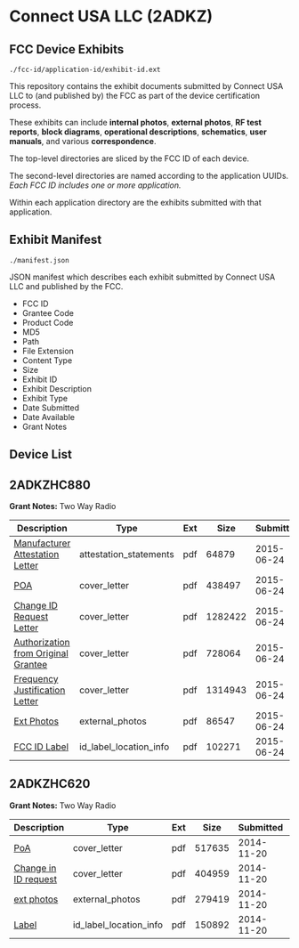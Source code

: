 # Connect USA LLC (2ADKZ)
## FCC Device Exhibits

```
./fcc-id/application-id/exhibit-id.ext
```

This repository contains the exhibit documents submitted by Connect USA LLC to (and published by) the FCC as part of the device certification process.

These exhibits can include **internal photos**, **external photos**, **RF test reports**, **block diagrams**, **operational descriptions**, **schematics**, **user manuals**, and various **correspondence**.

The top-level directories are sliced by the FCC ID of each device.

The second-level directories are named according to the application UUIDs. *Each FCC ID includes one or more application.*

Within each application directory are the exhibits submitted with that application. 

## Exhibit Manifest

```
./manifest.json
```

JSON manifest which describes each exhibit submitted by Connect USA LLC and published by the FCC.

- FCC ID
- Grantee Code
- Product Code
- MD5
- Path
- File Extension
- Content Type
- Size
- Exhibit ID
- Exhibit Description
- Exhibit Type
- Date Submitted
- Date Available
- Grant Notes

## Device List
## 2ADKZHC880
**Grant Notes:** Two Way Radio

| Description | Type | Ext | Size | Submitted | Available |
| ----------- | ---- | --- | ---- | --------- | --------- |
| [Manufacturer Attestation Letter](2ADKZHC880/3129ea3830198e7d66985ec9555f5081/2657019.pdf) | attestation_statements | pdf | 64879 | 2015-06-24 | 2015-06-24 |
| [POA](2ADKZHC880/3129ea3830198e7d66985ec9555f5081/2657016.pdf) | cover_letter | pdf | 438497 | 2015-06-24 | 2015-06-24 |
| [Change ID Request Letter](2ADKZHC880/3129ea3830198e7d66985ec9555f5081/2657017.pdf) | cover_letter | pdf | 1282422 | 2015-06-24 | 2015-06-24 |
| [Authorization from Original Grantee](2ADKZHC880/3129ea3830198e7d66985ec9555f5081/2657018.pdf) | cover_letter | pdf | 728064 | 2015-06-24 | 2015-06-24 |
| [Frequency Justification Letter](2ADKZHC880/3129ea3830198e7d66985ec9555f5081/2657020.pdf) | cover_letter | pdf | 1314943 | 2015-06-24 | 2015-06-24 |
| [Ext Photos](2ADKZHC880/3129ea3830198e7d66985ec9555f5081/2657021.pdf) | external_photos | pdf | 86547 | 2015-06-24 | 2015-06-24 |
| [FCC ID Label](2ADKZHC880/3129ea3830198e7d66985ec9555f5081/2657022.pdf) | id_label_location_info | pdf | 102271 | 2015-06-24 | 2015-06-24 |
## 2ADKZHC620
**Grant Notes:** Two Way Radio

| Description | Type | Ext | Size | Submitted | Available |
| ----------- | ---- | --- | ---- | --------- | --------- |
| [PoA](2ADKZHC620/e62564d80b72624d319af4764761ba86/2449757.pdf) | cover_letter | pdf | 517635 | 2014-11-20 | 2014-11-20 |
| [Change in ID request](2ADKZHC620/e62564d80b72624d319af4764761ba86/2449760.pdf) | cover_letter | pdf | 404959 | 2014-11-20 | 2014-11-20 |
| [ext photos](2ADKZHC620/e62564d80b72624d319af4764761ba86/2449758.pdf) | external_photos | pdf | 279419 | 2014-11-20 | 2014-11-20 |
| [Label](2ADKZHC620/e62564d80b72624d319af4764761ba86/2449759.pdf) | id_label_location_info | pdf | 150892 | 2014-11-20 | 2014-11-20 |
